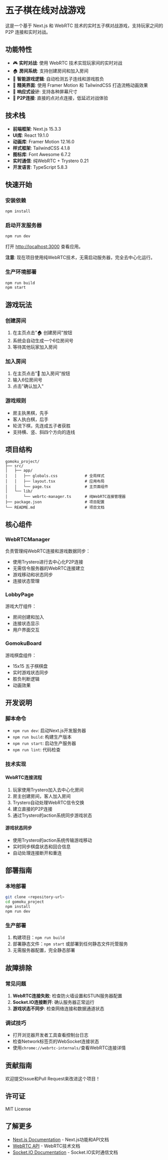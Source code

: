 # 五子棋在线对战游戏

这是一个基于 Next.js 和 WebRTC 技术的实时五子棋对战游戏，支持玩家之间的 P2P 连接和实时对战。

## 功能特性

- 🎮 **实时对战**: 使用 WebRTC 技术实现玩家间的实时对战
- 🏠 **房间系统**: 支持创建房间和加入房间
- 🎯 **智能游戏逻辑**: 自动检测五子连线和游戏胜负
- 🎨 **精美界面**: 使用 Framer Motion 和 TailwindCSS 打造流畅动画效果
- 📱 **响应式设计**: 支持各种屏幕尺寸
- 🔗 **P2P连接**: 直接的点对点连接，低延迟对战体验

## 技术栈

- **前端框架**: Next.js 15.3.3
- **UI库**: React 19.1.0
- **动画库**: Framer Motion 12.16.0
- **样式框架**: TailwindCSS 4.1.8
- **图标库**: Font Awesome 6.7.2
- **实时通信**: 纯WebRTC + Trystero 0.21
- **开发语言**: TypeScript 5.8.3

## 快速开始

### 安装依赖

```bash
npm install
```

### 启动开发服务器

```bash
npm run dev
```

打开 [http://localhost:3000](http://localhost:3000) 查看应用。

**注意**: 现在项目使用纯WebRTC技术，无需启动服务器，完全去中心化运行。

### 生产环境部署

```bash
npm run build
npm start
```

## 游戏玩法

### 创建房间
1. 在主页点击"🏠 创建房间"按钮
2. 系统会自动生成一个6位房间号
3. 等待其他玩家加入房间

### 加入房间
1. 在主页点击"🚪 加入房间"按钮
2. 输入6位房间号
3. 点击"确认加入"

### 游戏规则
- 房主执黑棋，先手
- 客人执白棋，后手
- 轮流下棋，先连成五子者获胜
- 支持横、竖、斜四个方向的连线

## 项目结构

```
gomoku_project/
├── src/
│   ├── app/
│   │   ├── globals.css            # 全局样式
│   │   ├── layout.tsx             # 应用布局
│   │   └── page.tsx               # 主页面组件
│   └── lib/
│       └── webrtc-manager.ts      # 纯WebRTC连接管理器
├── package.json                   # 项目配置
└── README.md                      # 项目文档
```

## 核心组件

### WebRTCManager
负责管理纯WebRTC连接和游戏数据同步：
- 使用Trystero进行去中心化P2P连接
- 无需信令服务器的WebRTC连接建立
- 游戏移动和状态同步
- 连接状态管理

### LobbyPage
游戏大厅组件：
- 房间创建和加入
- 连接状态显示
- 用户界面交互

### GomokuBoard
游戏棋盘组件：
- 15x15 五子棋棋盘
- 实时游戏状态同步
- 胜负判断逻辑
- 动画效果

## 开发说明

### 脚本命令
- `npm run dev`: 启动Next.js开发服务器
- `npm run build`: 构建生产版本
- `npm run start`: 启动生产服务器
- `npm run lint`: 代码检查

### 技术实现

#### WebRTC连接流程
1. 玩家使用Trystero加入去中心化房间
2. 房主创建房间，客人加入房间
3. Trystero自动处理WebRTC信令交换
4. 建立直接的P2P连接
5. 通过Trystero的action系统同步游戏状态

#### 游戏状态同步
- 使用Trystero的action系统传输游戏移动
- 实时同步棋盘状态和回合信息
- 自动处理连接断开和重连

## 部署指南

### 本地部署
```bash
git clone <repository-url>
cd gomoku_project
npm install
npm run dev
```

### 生产部署
1. 构建项目：`npm run build`
2. 部署静态文件：`npm start` 或部署到任何静态文件托管服务
3. 无需服务器配置，完全静态部署

## 故障排除

### 常见问题
1. **WebRTC连接失败**: 检查防火墙设置和STUN服务器配置
2. **Socket.IO连接断开**: 确认服务器正常运行
3. **游戏状态不同步**: 检查网络连接和数据通道状态

### 调试技巧
- 打开浏览器开发者工具查看控制台日志
- 检查Network标签页的WebSocket连接状态
- 使用`chrome://webrtc-internals/`查看WebRTC连接详情

## 贡献指南

欢迎提交Issue和Pull Request来改进这个项目！

## 许可证

MIT License

## 了解更多

- [Next.js Documentation](https://nextjs.org/docs) - Next.js功能和API文档
- [WebRTC API](https://developer.mozilla.org/en-US/docs/Web/API/WebRTC_API) - WebRTC技术文档
- [Socket.IO Documentation](https://socket.io/docs/) - Socket.IO实时通信文档

